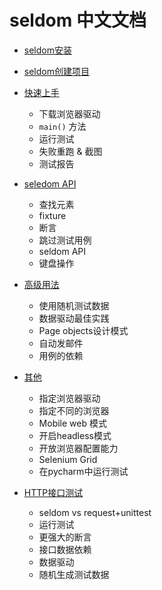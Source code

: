 # seldom 中文文档

* [seldom安装](./installation.md)

* [seldom创建项目](./create_project.md)

* [快速上手](./quickstart.md)
  * 下载浏览器驱动
  * `main()` 方法
  * 运行测试
  * 失败重跑 & 截图
  * 测试报告

* [seledom API](./seldom_api.md)
  * 查找元素
  * fixture
  * 断言
  * 跳过测试用例
  * seldom API
  * 键盘操作

* [高级用法](./advanced.md)
  * 使用随机测试数据
  * 数据驱动最佳实践
  * Page objects设计模式
  * 自动发邮件
  * 用例的依赖

* [其他](./other.md)
  * 指定浏览器驱动
  * 指定不同的浏览器
  * Mobile web 模式
  * 开启headless模式
  * 开放浏览器配置能力
  * Selenium Grid
  * 在pycharm中运行测试

* [HTTP接口测试](./http.md)
  * seldom vs request+unittest
  * 运行测试
  * 更强大的断言
  * 接口数据依赖
  * 数据驱动
  * 随机生成测试数据
